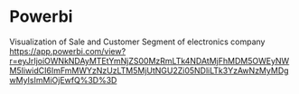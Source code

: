 # Powerbi
Visualization of Sale and Customer Segment of electronics company
https://app.powerbi.com/view?r=eyJrIjoiOWNkNDAyMTEtYmNjZS00MzRmLTk4NDAtMjFhMDM5OWEyNWM5IiwidCI6ImFmMWYzNzUzLTM5MjUtNGU2Zi05NDliLTk3YzAwNzMyMDgwMyIsImMiOjEwfQ%3D%3D
